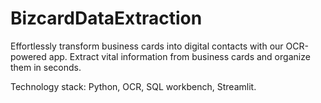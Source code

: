 # BizcardDataExtraction
Effortlessly transform business cards into digital contacts with our OCR-powered app. Extract vital information from business cards and organize them in seconds.

Technology stack:
Python,
OCR,
SQL workbench,
Streamlit.

